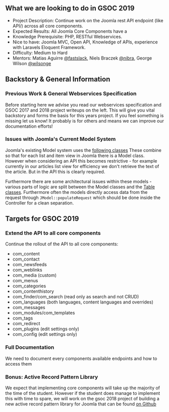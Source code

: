 ## What we are looking to do in GSOC 2019
* Project Description: Continue work on the Joomla rest API endpoint (like API/) across all core components.
* Expected Results: All Joomla Core Components have a 
* Knowledge Prerequisite: PHP, RESTful Webservices. 
* Nice to have: Joomla MVC, Open API, Knowledge of APIs, experience with Laravels Eloquent Framework.
* Difficulty: Medium to Hard
* Mentors: Matias Aguirre [@fastslack](https://github.com/fastslack), Niels Braczek [@nibra](https://github.com/nibra), George Wilson [@wilsonge](https://github.com/wilsonge)

## Backstory & General Information
### Previous Work & General Webservices Specification
Before starting here we advise you read our webservices specification and GSOC 2017 and 2018 project writeups on the left. This
will give you vital backstory and forms the basis for this years project. If you feel something is missing let us know!
It probably is for others and means we can improve our documentation efforts!

### Issues with Joomla's Current Model System
Joomla's existing Model system uses the [following classes](https://github.com/joomla/joomla-cms/tree/4.0-dev/libraries/src/MVC/Model)
These combine so that for each list and item view in Joomla there is a Model class. However when considering an API this
becomes restrictive - for example currently in our articles list view for efficiency we don't retrieve the text of the
article. But in the API this is clearly required. 

Furthermore there are some architectural issues within these models - various parts of logic are split between the Model
classes and the [Table classes](https://github.com/joomla/joomla-cms/blob/staging/libraries/src/Table/Table.php). Furthermore
often the models directly access data from the request through `JModel::populateRequest` which should be done inside the
Controller for a clean separation.

## Targets for GSOC 2019
### Extend the API to all core components
Continue the rollout of the API to all core components:

* com_content
* com_contact
* com_newsfeeds
* com_weblinks 
* com_media (custom)
* com_menus
* com_categories
* com_contenthistory
* com_finder/com_search (read only as search and not CRUD)
* com_languages (both languages, content languages and overrides)
* com_messages
* com_modules/com_templates
* com_tags
* com_redirect
* com_plugins (edit settings only)
* com_config (edit settings only)


### Full Documentation
We need to document every components available endpoints and how to access them

### Bonus: Active Record Pattern Library
We expect that implementing core components will take up the majority of the time of the student. However if the student
does manage to implement this with time to spare, we will work on the gsoc 2018 project of building a new active record
pattern library for Joomla that can be found [on Github](https://github.com/joomla-framework/entities)
